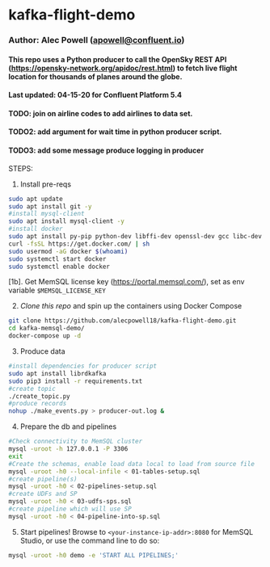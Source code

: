 # kafka-flight-demo
### Author: Alec Powell (apowell@confluent.io)
#### This repo uses a Python producer to call the OpenSky REST API (https://opensky-network.org/apidoc/rest.html) to fetch live flight location for thousands of planes around the globe.
#### 
#### Last updated: 04-15-20 for Confluent Platform 5.4
#### TODO: join on airline codes to add airlines to data set.
#### TODO2: add argument for wait time in python producer script.
#### TODO3: add some message produce logging in producer

STEPS:
1. Install pre-reqs
```bash
sudo apt update
sudo apt install git -y
#install mysql-client
sudo apt install mysql-client -y
#install docker
sudo apt install py-pip python-dev libffi-dev openssl-dev gcc libc-dev make -y
curl -fsSL https://get.docker.com/ | sh
sudo usermod -aG docker $(whoami) 
sudo systemctl start docker
sudo systemctl enable docker
```

[1b]. Get MemSQL license key (https://portal.memsql.com/), set as env variable `$MEMSQL_LICENSE_KEY`

2. _Clone this repo_ and spin up the containers using Docker Compose
```bash
git clone https://github.com/alecpowell18/kafka-flight-demo.git 
cd kafka-memsql-demo/
docker-compose up -d
```

3. Produce data
```bash
#install dependencies for producer script
sudo apt install librdkafka
sudo pip3 install -r requirements.txt
#create topic
./create_topic.py
#produce records
nohup ./make_events.py > producer-out.log &
```

4. Prepare the db and pipelines
```bash
#Check connectivity to MemSQL cluster
mysql -uroot -h 127.0.0.1 -P 3306
exit
#Create the schemas, enable load data local to load from source file
mysql -uroot -h0 --local-infile < 01-tables-setup.sql
#create pipeline(s)
mysql -uroot -h0 < 02-pipelines-setup.sql 
#create UDFs and SP
mysql -uroot -h0 < 03-udfs-sps.sql
#create pipeline which will use SP
mysql -uroot -h0 < 04-pipeline-into-sp.sql
```

5. Start pipelines!
Browse to `<your-instance-ip-addr>:8080` for MemSQL Studio, or use the command line to do so:
```bash
mysql -uroot -h0 demo -e 'START ALL PIPELINES;'
```
